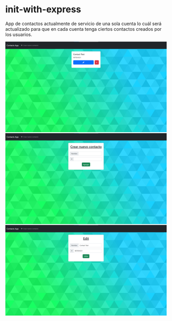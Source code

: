 # init-with-express
App de contactos actualmente de servicio de una sola cuenta lo cuál será actualizado para que en cada cuenta tenga ciertos contactos creados por los usuarios.

![Home](public/img/1.png)
![Create](public/img/2.png)
![Edit](public/img/3.png)
